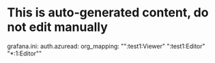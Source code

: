 # This is auto-generated content, do not edit manually
grafana.ini:
  auth.azuread:
    org_mapping: "\":test1:Viewer\" \":test1:Editor\" \"*:1:Editor\""
